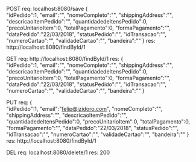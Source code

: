 POST
req: localhost:8080/save
{  
      "idPedido":1,
      "email":"",
      "nomeCompleto":"",
      "shippingAddress":"",
      "descricaoItemPedido":"",
      "quantidadedeItensPedido":0,
      "precoUnitarioItem":0,
      "totalPagamento":0,
      "formaPagamento":"",
      "dataPedido":"22/03/2018",
      "statusPedido":"",
      "idTransacao":"",
      "numeroCartao":"",
      "validadeCartao":"",
      "bandeira":""
}
res:
http://localhost:8080/findById/1

GET
req: http://localhost:8080/findById/1
res:
{  
      "idPedido":1,
      "email":"",
      "nomeCompleto":"",
      "shippingAddress":"",
      "descricaoItemPedido":"",
      "quantidadedeItensPedido":0,
      "precoUnitarioItem":0,
      "totalPagamento":0,
      "formaPagamento":"",
      "dataPedido":"22/03/2018",
      "statusPedido":"",
      "idTransacao":"",
      "numeroCartao":"",
      "validadeCartao":"",
      "bandeira":""
}

PUT
req: 
{  
      "idPedido":1,
      "email":"felip@izidoro.com",
      "nomeCompleto":"",
      "shippingAddress":"",
      "descricaoItemPedido":"",
      "quantidadedeItensPedido":0,
      "precoUnitarioItem":0,
      "totalPagamento":0,
      "formaPagamento":"",
      "dataPedido":"22/03/2018",
      "statusPedido":"",
      "idTransacao":"",
      "numeroCartao":"",
      "validadeCartao":"",
      "bandeira":""
}
res:
http://localhost:8080/findById/1

DEL
req:
localhost:8080/delete/1
res:
200
